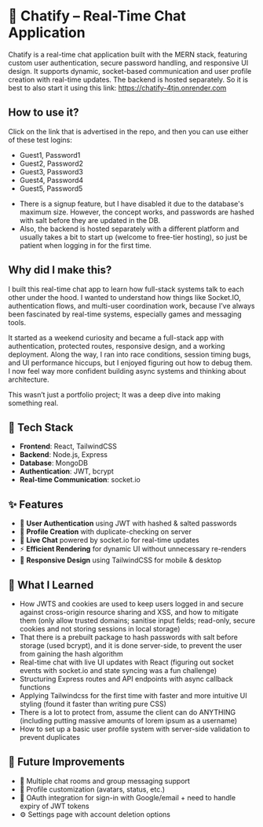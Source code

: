 # 💬 Chatify – Real-Time Chat Application

Chatify is a real-time chat application built with the MERN stack, featuring custom user authentication, secure password handling, and responsive UI design. It supports dynamic, socket-based communication and user profile creation with real-time updates.
The backend is hosted separately. So it is best to also start it using this link: https://chatify-4tjn.onrender.com

## How to use it?
Click on the link that is advertised in the repo, and then you can use either of these test logins:
- Guest1, Password1
- Guest2, Password2
- Guest3, Password3
- Guest4, Password4
- Guest5, Password5

+ There is a signup feature, but I have disabled it due to the database's maximum size. However, the concept works, and passwords are hashed with salt before they are updated in the DB.
+ Also, the backend is hosted separately with a different platform and usually takes a bit to start up (welcome to free-tier hosting), so just be patient when logging in for the first time.

## Why did I make this?
I built this real-time chat app to learn how full-stack systems talk to each other under the hood. 
I wanted to understand how things like Socket.IO, authentication flows, and multi-user coordination work, because I’ve always been fascinated by real-time systems, especially games and messaging tools.

It started as a weekend curiosity and became a full-stack app with authentication, protected routes, responsive design, and a working deployment. 
Along the way, I ran into race conditions, session timing bugs, and UI performance hiccups, but I enjoyed figuring out how to debug them. I now feel way more confident building async systems and thinking about architecture.

This wasn’t just a portfolio project; It was a deep dive into making something real.

## 🚀 Tech Stack
- **Frontend**: React, TailwindCSS
- **Backend**: Node.js, Express
- **Database**: MongoDB
- **Authentication**: JWT, bcrypt
- **Real-time Communication**: socket.io

## ✨ Features
- 🔐 **User Authentication** using JWT with hashed & salted passwords
- 👤 **Profile Creation** with duplicate-checking on server
- 💬 **Live Chat** powered by socket.io for real-time updates
- ⚡ **Efficient Rendering** for dynamic UI without unnecessary re-renders
- 📱 **Responsive Design** using TailwindCSS for mobile & desktop

## 🧠 What I Learned
- How JWTS and cookies are used to keep users logged in and secure against cross-origin resource sharing and XSS, and how to mitigate them (only allow trusted domains; sanitise input fields; read-only, secure cookies and not storing sessions in local storage)
- That there is a prebuilt package to hash passwords with salt before storage (used bcrypt), and it is done server-side, to prevent the user from gaining the hash algorithm
- Real-time chat with live UI updates with React (figuring out socket events with socket.io and state syncing was a fun challenge)
- Structuring Express routes and API endpoints with async callback functions
- Applying Tailwindcss for the first time with faster and more intuitive UI styling (found it faster than writing pure CSS)
- There is a lot to protect from, assume the client can do ANYTHING (including putting massive amounts of lorem ipsum as a username)
- How to set up a basic user profile system with server-side validation to prevent duplicates

## 🧪 Future Improvements
- 🔁 Multiple chat rooms and group messaging support
- 🎨 Profile customization (avatars, status, etc.)
- 🔗 OAuth integration for sign-in with Google/email + need to handle expiry of JWT tokens
- ⚙️ Settings page with account deletion options
